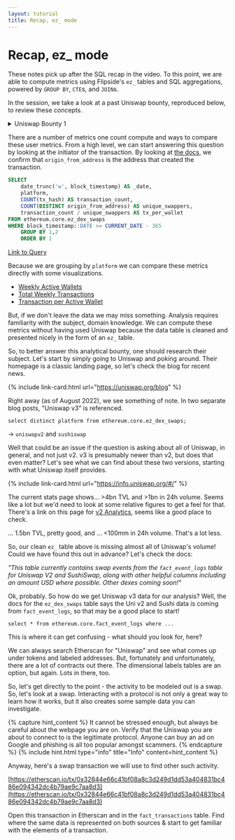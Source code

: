 ```yaml
---
layout: tutorial
title: Recap, ez_ mode
---
```


# Recap, ez\_ mode

These notes pick up after the SQL recap in the video. To this point, we are able to compute metrics using Flipside's `ez_` tables and SQL aggregations, powered by `GROUP BY`, `CTE`s, and `JOIN`s.

In the session, we take a look at a past Uniswap bounty, reproduced below, to review these concepts.&#x20;

<details>

<summary>Uniswap Bounty 1</summary>

Show the number of active users (wallets) on Uniswap and Sushiswap over the past year.

Describe how they compare using at least two metrics (such as unique users per month, transactions per user per month, or anyhting you find interesting).

Give insights on the differences or changes between the two platforms.

Choose either Polygon, Ethereum, or both for your analysis.

</details>

There are a number of metrics one count compute and ways to compare these user metrics. From a high level, we can start answering this question by looking at the initiator of the transaction. By looking at [the docs](https://docs.flipsidecrypto.com/our-data/tables/ethereum\_core-tables), we confirm that `origin_from_address` is the address that created the transaction.

```sql
SELECT
    date_trunc('w', block_timestamp) AS _date,
    platform,
    COUNT(tx_hash) AS transaction_count,
    COUNT(DISTINCT origin_from_address) AS unique_swappers,
    transaction_count / unique_swappers AS tx_per_wallet 
FROM ethereum.core.ez_dex_swaps
WHERE block_timestamp::DATE >= CURRENT_DATE - 365
    GROUP BY 1,2
    ORDER BY 1
```

[Link to Query](https://app.flipsidecrypto.com/velocity/queries/9397f128-dec9-47d7-9438-db734d429bf5)

Because we are grouping by `platform` we can compare these metrics directly with some visualizations.

* [Weekly Active Wallets](https://velocity-app.flipsidecrypto.com/velocity/visuals/b479975a-8338-4b26-862e-570a54c06525/9397f128-dec9-47d7-9438-db734d429bf5)
* [Total Weekly Transactions](https://velocity-app.flipsidecrypto.com/velocity/visuals/fc920d68-98de-4c8e-b11f-18f9f8b71819/9397f128-dec9-47d7-9438-db734d429bf5)
* [Transaction per Active Wallet](https://velocity-app.flipsidecrypto.com/velocity/visuals/61eddaf3-9924-4924-85cb-f9bd1ced2cea/9397f128-dec9-47d7-9438-db734d429bf5)

But, if we don't leave the data we may miss something. Analysis requires familiarity with the subject, domain knowledge. We can compute these metrics without having used Uniswap because the data table is cleaned and presented nicely in the form of an `ez_` table.

So, to better answer this analytical bounty, one should research their subject. Let's start by simply going to Uniswap and poking around. Their homepage is a classic landing page, so let's check the blog for recent news.

{% include link-card.html url="https://uniswap.org/blog" %}

Right away (as of August 2022), we see something of note. In two separate blog posts, "Uniswap v3" is referenced.

`select distinct platform from ethereum.core.ez_dex_swaps;`

\-> `uniswapv2` and `sushiswap`

Well that could be an issue if the question is asking about all of Uniswap, in general, and not just v2. v3 is presumably newer than v2, but does that even matter? Let's see what we can find about these two versions, starting with what Uniswap itself provides.

{% include link-card.html url="https://info.uniswap.org/#/" %}

The current stats page shows... >4bn TVL and >1bn in 24h volume. Seems like a lot but we'd need to look at some relative figures to get a feel for that. There's a link on this page for [v2 Analytics](https://v2.info.uniswap.org/#/), seems like a good place to check.

... 1.5bn TVL, pretty good, and ... <100mm in 24h volume. That's a lot less.

So, our clean `ez_` table above is missing almost all of Uniswap's volume! Could we have found this out in advance? Let's check the docs:

_"This table currently contains swap events from the `fact_event_logs` table for Uniswap V2 and SushiSwap, along with other helpful columns including an amount USD where possible. Other dexes coming soon!"_

Ok, probably. So how do we get Uniswap v3 data for our analysis? Well, the docs for the `ez_dex_swaps` table says the Uni v2 and Sushi data is coming from `fact_event_logs`, so that may be a good place to start!

`select * from ethereum.core.fact_event_logs where ...`&#x20;

This is where it can get confusing - what should you look for, here?&#x20;

We can always search Etherscan for "Uniswap" and see what comes up under tokens and labeled addresses. But, fortunately and unfortunately, there are a lot of contracts out there. The dimensional labels tables are an option, but again. Lots in there, too.

So, let's get directly to the point - the activity to be modeled out is a swap. So, let's look at a swap. Interacting with a protocol is not only a great way to learn how it works, but it also creates some sample data you can investigate.

{% capture hint_content %}
It cannot be stressed enough, but always be careful about the webpage you are on. Verify that the Uniswap you are about to connect to is the legitimate protocol. Anyone can buy an ad on Google and phishing is all too popular amongst scammers.
{% endcapture %}
{% include hint.html type="info" title="Info" content=hint_content %}



Anyway, here's a swap transaction we will use to find other such activity.

[https://etherscan.io/tx/0x32844e66c41bf08a8c3d249d1dd53a404831bc486e094342dc4b79ae9c7aa8d3](https://etherscan.io/tx/0x32844e66c41bf08a8c3d249d1dd53a404831bc486e094342dc4b79ae9c7aa8d3)

Open this transaction in Etherscan and in the `fact_transactions` table. Find where the same data is represented on both sources & start to get familiar with the elements of a transaction.
